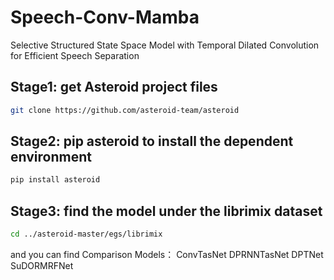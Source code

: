 # Speech-Conv-Mamba
Selective Structured State Space Model with Temporal Dilated Convolution for Efficient Speech Separation

## Stage1: get Asteroid project files
```bash
git clone https://github.com/asteroid-team/asteroid
```


## Stage2: pip asteroid to install the dependent environment
```bash
pip install asteroid
```

## Stage3: find  the model under the librimix dataset
```bash
cd ../asteroid-master/egs/librimix
```
and you can find Comparison Models：
ConvTasNet
DPRNNTasNet
DPTNet
SuDORMRFNet
